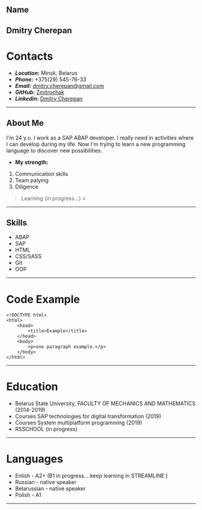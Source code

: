 **Name**
---------------------
**Dmitry Cherepan**
------------------------
**Contacts**
=============
* ***Location:*** Minsk, Belarus
* ***Phone:*** +375(29) 545-76-33 
* ***Email:*** dmitry.cherepan@gmail.com
* ***GitHub:*** [Zmitrochak](https://github.com/Zmitrochak)
* ***Linkedin:*** [Dmitry Cherepan](https://www.linkedin.com/in/dmitry-cherepan-9277a6160/)

--------
**About Me**
------------
I'm 24 y.o.
I work as a SAP ABAP developer. I really need in activities where I can develop during my life. Now I'm trying to learn a new programming language to discover new possibilities.
* **My strength:**
 1. Communication skills 
 2. Team palying
 3. Diligence

>Learning (in progress...) <
------------------
**Skills**
-----------
* ABAP
* SAP
* HTML
* CSS/SASS
* Git
* OOP
---------------
**Code Example**
=============
```
<!DOCTYPE html>
<html>
    <head>
        <title>Example</title>
    </head>
    <body>
        <p>one paragraph example.</p>
    </body>
</html>
```
----------------
**Education**
===========
 * Belarus State University, FACULTY OF MECHANICS AND MATHEMATICS (2014-2019)
 * Courses SAP technologies for digital transformation (2019)
 * Courses System multiplatform programming (2019)
 * RSSCHOOL (in progress)
 -----------------
 **Languages**
 =============
 * Enlish - A2+ (B1 in progress... keep learning in STREAMLINE )
 * Russian - native speaker
 * Belarussian - native speaker
 * Polish - A1
 --------------
